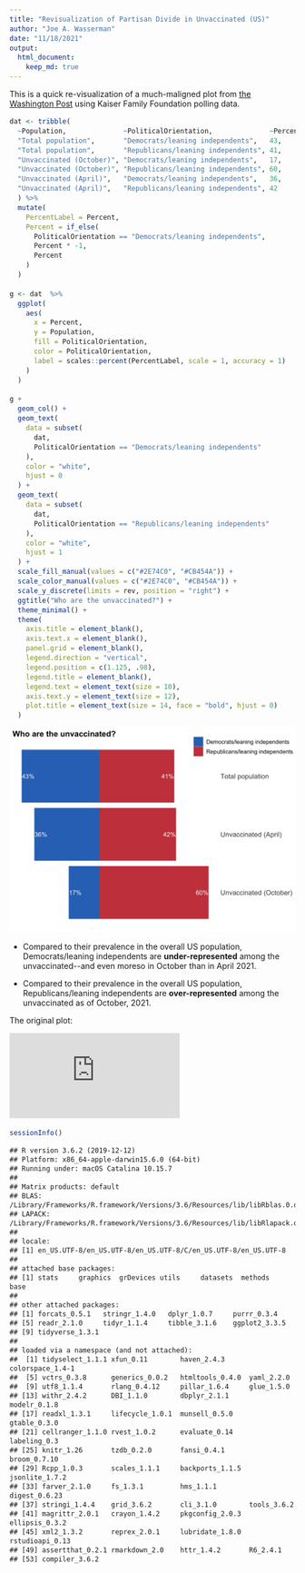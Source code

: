 ```yaml
---
title: "Revisualization of Partisan Divide in Unvaccinated (US)"
author: "Joe A. Wasserman"
date: "11/18/2021"
output: 
  html_document:
    keep_md: true
---
```




This is a quick re-visualization of a much-maligned plot from [the Washington Post](https://www.washingtonpost.com/politics/2021/11/16/party-divide-vaccination/) using Kaiser Family Foundation polling data.


```r
dat <- tribble(
  ~Population,              ~PoliticalOrientation,              ~Percent,
  "Total population",       "Democrats/leaning independents",   43,
  "Total population",       "Republicans/leaning independents", 41,
  "Unvaccinated (October)", "Democrats/leaning independents",   17,
  "Unvaccinated (October)", "Republicans/leaning independents", 60,
  "Unvaccinated (April)",   "Democrats/leaning independents",   36,
  "Unvaccinated (April)",   "Republicans/leaning independents", 42
  ) %>% 
  mutate(
    PercentLabel = Percent,
    Percent = if_else(
      PoliticalOrientation == "Democrats/leaning independents",
      Percent * -1,
      Percent
    )
  )

g <- dat  %>% 
  ggplot(
    aes(
      x = Percent,
      y = Population,
      fill = PoliticalOrientation,
      color = PoliticalOrientation,
      label = scales::percent(PercentLabel, scale = 1, accuracy = 1)
    )
  )

g +
  geom_col() +
  geom_text(
    data = subset(
      dat, 
      PoliticalOrientation == "Democrats/leaning independents"
    ),
    color = "white",
    hjust = 0
  ) +
  geom_text(
    data = subset(
      dat, 
      PoliticalOrientation == "Republicans/leaning independents"
    ),
    color = "white",
    hjust = 1
  ) +
  scale_fill_manual(values = c("#2E74C0", "#CB454A")) +
  scale_color_manual(values = c("#2E74C0", "#CB454A")) +
  scale_y_discrete(limits = rev, position = "right") +
  ggtitle("Who are the unvaccinated?") +
  theme_minimal() +
  theme(
    axis.title = element_blank(),
    axis.text.x = element_blank(),
    panel.grid = element_blank(),
    legend.direction = "vertical",
    legend.position = c(1.125, .98),
    legend.title = element_blank(),
    legend.text = element_text(size = 10),
    axis.text.y = element_text(size = 12),
    plot.title = element_text(size = 14, face = "bold", hjust = 0)
  )
```

![](README_files/figure-html/unnamed-chunk-1-1.png)<!-- -->

* Compared to their prevalence in the overall US population, Democrats/leaning independents are **under-represented** among the unvaccinated--and even moreso in October than in April 2021.

* Compared to their prevalence in the overall US population, Republicans/leaning independents are **over-represented** among the unvaccinated as of October, 2021.

The original plot:

![Who are the unvaccinated? Visualization from Washington Post](https://www.washingtonpost.com/wp-apps/imrs.php?src=https://arc-anglerfish-washpost-prod-washpost.s3.amazonaws.com/public/PUP6SZ3SIZEGNPXBNVZ3SEEZ6Q.png&w=916)


```r
sessionInfo()
```

```
## R version 3.6.2 (2019-12-12)
## Platform: x86_64-apple-darwin15.6.0 (64-bit)
## Running under: macOS Catalina 10.15.7
## 
## Matrix products: default
## BLAS:   /Library/Frameworks/R.framework/Versions/3.6/Resources/lib/libRblas.0.dylib
## LAPACK: /Library/Frameworks/R.framework/Versions/3.6/Resources/lib/libRlapack.dylib
## 
## locale:
## [1] en_US.UTF-8/en_US.UTF-8/en_US.UTF-8/C/en_US.UTF-8/en_US.UTF-8
## 
## attached base packages:
## [1] stats     graphics  grDevices utils     datasets  methods   base     
## 
## other attached packages:
## [1] forcats_0.5.1   stringr_1.4.0   dplyr_1.0.7     purrr_0.3.4    
## [5] readr_2.1.0     tidyr_1.1.4     tibble_3.1.6    ggplot2_3.3.5  
## [9] tidyverse_1.3.1
## 
## loaded via a namespace (and not attached):
##  [1] tidyselect_1.1.1 xfun_0.11        haven_2.4.3      colorspace_1.4-1
##  [5] vctrs_0.3.8      generics_0.0.2   htmltools_0.4.0  yaml_2.2.0      
##  [9] utf8_1.1.4       rlang_0.4.12     pillar_1.6.4     glue_1.5.0      
## [13] withr_2.4.2      DBI_1.1.0        dbplyr_2.1.1     modelr_0.1.8    
## [17] readxl_1.3.1     lifecycle_1.0.1  munsell_0.5.0    gtable_0.3.0    
## [21] cellranger_1.1.0 rvest_1.0.2      evaluate_0.14    labeling_0.3    
## [25] knitr_1.26       tzdb_0.2.0       fansi_0.4.1      broom_0.7.10    
## [29] Rcpp_1.0.3       scales_1.1.1     backports_1.1.5  jsonlite_1.7.2  
## [33] farver_2.1.0     fs_1.3.1         hms_1.1.1        digest_0.6.23   
## [37] stringi_1.4.4    grid_3.6.2       cli_3.1.0        tools_3.6.2     
## [41] magrittr_2.0.1   crayon_1.4.2     pkgconfig_2.0.3  ellipsis_0.3.2  
## [45] xml2_1.3.2       reprex_2.0.1     lubridate_1.8.0  rstudioapi_0.13 
## [49] assertthat_0.2.1 rmarkdown_2.0    httr_1.4.2       R6_2.4.1        
## [53] compiler_3.6.2
```

